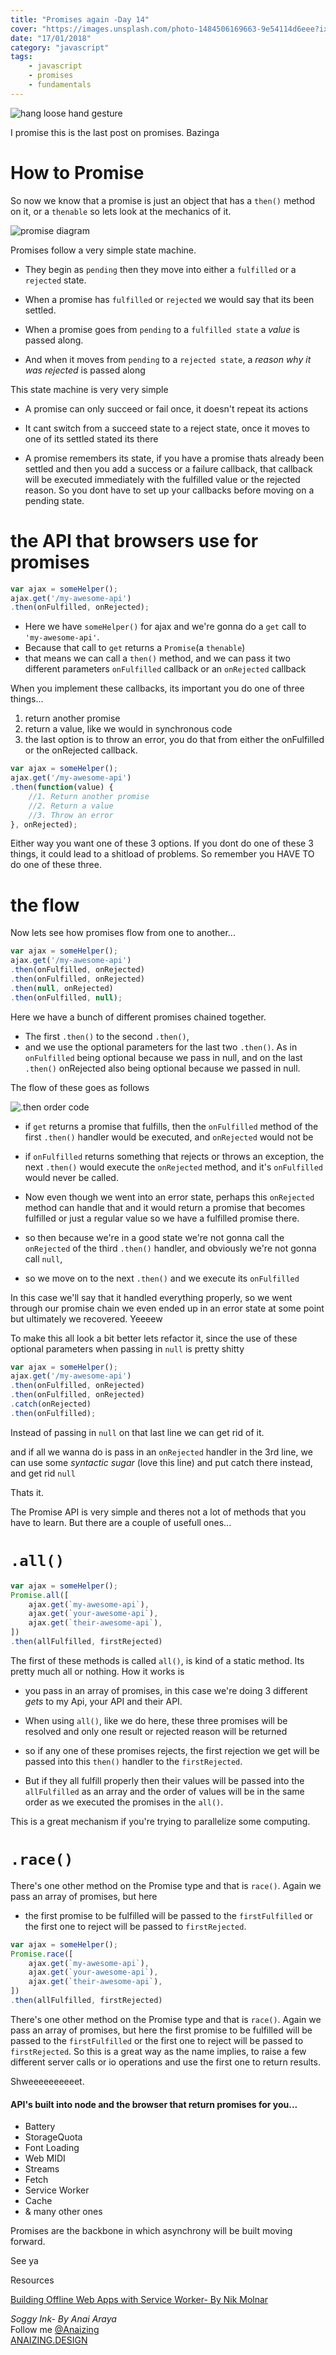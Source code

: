 ```yaml
---
title: "Promises again -Day 14"
cover: "https://images.unsplash.com/photo-1484506169663-9e54114d6eee?ixlib=rb-0.3.5&ixid=eyJhcHBfaWQiOjEyMDd9&s=a82e747bcec08b7a525f9feaf3f08127&auto=format&fit=crop&w=750&q=80"
date: "17/01/2018"
category: "javascript"
tags:
    - javascript
    - promises
    - fundamentals
---
```


![hang loose hand gesture](https://images.unsplash.com/photo-1484506169663-9e54114d6eee?ixlib=rb-0.3.5&ixid=eyJhcHBfaWQiOjEyMDd9&s=a82e747bcec08b7a525f9feaf3f08127&auto=format&fit=crop&w=750&q=80)

I promise this is the last post on promises. Bazinga

# How to Promise

So now we know that a promise is just an object that has a `then()` method on it, or a `thenable` so lets look at the mechanics of it.

![promise diagram](https://scontent-syd2-1.xx.fbcdn.net/v/t1.0-9/26906942_10159805635185117_5611440809466017016_n.jpg?oh=64ad5f8faf87963f2071b1ae8c56b2e5&oe=5AF14557)

Promises follow a very simple state machine.

* They begin as `pending` then they move into either a `fulfilled` or a `rejected` state. 

* When a promise has `fulfilled` or `rejected` we would say that its been settled.

* When a promise goes from `pending` to a `fulfilled state` a _value_ is passed along.

* And when it moves from `pending` to a `rejected state`, a _reason why it was rejected_ is passed along

This state machine is very very simple

* A promise can only succeed or fail once, it doesn't repeat its actions

* It cant switch from a succeed state to a reject state, once it moves to one of its settled stated its there

* A promise remembers its state, if you have a promise thats already been settled and then you add a success or a failure callback, that callback will be executed immediately with the fulfilled value or the rejected reason. So you dont have to set up your callbacks before moving on a pending state.

# the API that browsers use for promises

```js
var ajax = someHelper();
ajax.get('/my-awesome-api')
.then(onFulfilled, onRejected);
```

* Here we have `someHelper()` for ajax and we're gonna do a `get` call to `'my-awesome-api'`.
* Because that call to `get` returns a `Promise`(a `thenable`)
* that means we can call a `then()` method, and we can pass it two different parameters `onFulfilled` callback or an `onRejected` callback

When you implement these callbacks, its important you do one of three things...

1. return another promise
2. return a value, like we would in synchronous code
3. the last option is to throw an error, you do that from either the onFulfilled or the onRejected callback.

```js
var ajax = someHelper();
ajax.get('/my-awesome-api')
.then(function(value) {
    //1. Return another promise
    //2. Return a value
    //3. Throw an error
}, onRejected);
```

Either way you want one of these 3 options. If you dont do one of these 3 things, it could lead to a shitload of problems. So remember you HAVE TO do one of these three.

# the flow

Now lets see how promises flow from one to another...

```js
var ajax = someHelper();
ajax.get('/my-awesome-api')
.then(onFulfilled, onRejected)
.then(onFulfilled, onRejected)
.then(null, onRejected)
.then(onFulfilled, null);
```
Here we have a bunch of different promises chained together.

* The first `.then()` to the second `.then()`,
* and we use the optional parameters for the last two `.then()`. As in `onFulfilled` being optional because we pass in null, and on the last `.then()` onRejected also being optional because we passed in null.

The flow of these goes as follows

![.then order code](https://scontent-syd2-1.xx.fbcdn.net/v/t1.0-9/26991706_10159815198610117_6443632634167817822_n.jpg?oh=bd60fc267c74c2e4a040b9bf68e7f8ce&oe=5AEABEF6)

* if `get` returns a promise that fulfills, then the `onFulfilled` method of the first `.then()` handler would be executed, and `onRejected` would not be

* if `onFulfilled` returns something that rejects or throws an exception, the next `.then()` would execute the `onRejected` method, and it's `onFulfilled` would never be called. 

* Now even though we went into an error state, perhaps this `onRejected` method can handle that and it would return a promise that becomes fulfilled or just a regular value so we have a fulfilled promise there.

* so then because we're in a good state we're not gonna call the `onRejected` of the third `.then()` handler, and obviously we're not gonna call `null`, 

* so we move on to the next `.then()` and we execute its `onFulfilled`

In this case we'll say that it handled everything properly, so we went through our promise chain we even ended up in an error state at some point but ultimately we recovered. Yeeeew

To make this all look a bit better lets refactor it, since the use of these optional parameters when passing in `null` is pretty shitty

```js
var ajax = someHelper();
ajax.get('/my-awesome-api')
.then(onFulfilled, onRejected)
.then(onFulfilled, onRejected)
.catch(onRejected)
.then(onFulfilled);
```
Instead of passing in `null` on that last line we can get rid of it.

and if all we wanna do is pass in an `onRejected` handler in the 3rd line, we can use some _syntactic sugar_ (love this line) and put catch there instead, and get rid `null`

Thats it.

The Promise API is very simple and theres not a lot of methods that you have to learn. But there are a couple of usefull ones...


# `.all()`

```js
var ajax = someHelper();
Promise.all([
    ajax.get(`my-awesome-api`),
    ajax.get(`your-awesome-api`),
    ajax.get(`their-awesome-api`),
])
.then(allFulfilled, firstRejected)
```

The first of these methods is called `all()`, is kind of a static method. Its pretty much all or nothing. How it works is 

* you pass in an array of promises, in this case we're doing 3 different _gets_ to my Api, your API and their API.

* When using `all()`, like we do here, these three promises will be resolved and only one result or rejected reason will be returned

* so if any one of these promises rejects, the first rejection we get will be passed into this `then()` handler to the `firstRejected`. 

* But if they all fulfill properly then their values will be passed into the `allFulfilled` as an array and the order of values will be in the same order as we executed the promises in the `all()`.

This is a great mechanism if you're trying to parallelize some computing.

# `.race()`

There's one other method on the Promise type and that is `race()`. Again we pass an array of promises, but here

* the first promise to be fulfilled will be passed to the `firstFulfilled` or the first one to reject will be passed to `firstRejected`.

```js
var ajax = someHelper();
Promise.race([
    ajax.get(`my-awesome-api`),
    ajax.get(`your-awesome-api`),
    ajax.get(`their-awesome-api`),
])
.then(allFulfilled, firstRejected)
```
There's one other method on the Promise type and that is `race()`. Again we pass an array of promises, but here the first promise to be fulfilled will be passed to the `firstFulfilled` or the first one to reject will be passed to `firstRejected`. So this is a great way as the name implies, to raise a few different server calls or io operations and use the first one to return results.

Shweeeeeeeeeet.

#### API's built into node and the browser that return promises for you...

* Battery
* StorageQuota
* Font Loading
* Web MIDI
* Streams
* Fetch
* Service Worker
* Cache
* & many other ones

Promises are the backbone in which asynchrony will be built moving forward.

See ya

Resources

[Building Offline Web Apps with Service Worker- By Nik Molnar ](https://app.pluralsight.com/library/courses/building-offline-web-apps-service-worker/table-of-contents)

_Soggy Ink- By Anai Araya_<br>
Follow me [@Anaizing](https://twitter.com/Anaizing) <br>
[ANAIZING.DESIGN](https://anaizing.design/)